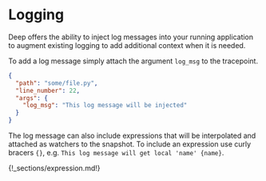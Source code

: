 # Logging 
Deep offers the ability to inject log messages into your running application to augment existing logging to add additional context when it is needed.

To add a log message simply attach the argument `log_msg` to the tracepoint.

```json
{
  "path": "some/file.py",
  "line_number": 22,
  "args": {
    "log_msg": "This log message will be injected"
  }
}
```

The log message can also include expressions that will be interpolated and attached as watchers to the snapshot. To include an expression use curly bracers `{}`, e.g. `This log message will get local 'name' {name}`.

{!_sections/expression.md!}
